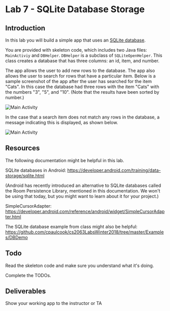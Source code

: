# Lab 7 - SQLite Database Storage

## Introduction

In this lab you will build a simple app that uses an [SQLite database](https://www.sqlite.org/).

You are provided with skeleton code, which includes two Java files: ```MainActiviy``` and ```DBHelper```. ```DBHelper``` is a subclass of ```SQLiteOpenHelper```. This class creates a database that has three columns: an id, item, and number.

The app allows the user to add new rows to the database. The app also allows the user to search for rows that have a particular item. Below is a sample screenshot of the app after the user has searched for the item "Cats". In this case the database had three rows with the item "Cats" with the numbers "3", "5", and "10". (Note that the results have been sorted by number.)

![Main Activity](https://i.imgur.com/cWblnHD.png?1)

In the case that a search item does not match any rows in the database, a message indicating this is displayed, as shown below.

![Main Activity](https://i.imgur.com/wQ7Ub7F.png?1)


## Resources

The following documentation might be helpful in this lab.

SQLite databases in Android: https://developer.android.com/training/data-storage/sqlite.html

(Android has recently introduced an alternative to SQLite databases called the Room Persistence Library, mentioned in this documentation. We won't be using that today, but you might want to learn about it for your project.)

SimpleCursorAdapter: https://developer.android.com/reference/android/widget/SimpleCursorAdapter.html

The SQLite database example from class might also be helpful:
https://github.com/cpaulcook/cs2063LabsWinter2018/tree/master/Examples/DBDemo

## Todo

Read the skeleton code and make sure you understand what it's doing.

Complete the TODOs.

## Deliverables

Show your working app to the instructor or TA
